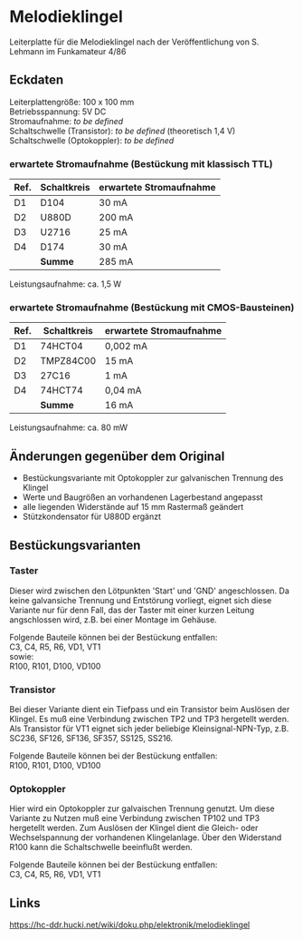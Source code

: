 # Melodieklingel

Leiterplatte für die Melodieklingel nach der Veröffentlichung von S. Lehmann im Funkamateur 4/86

## Eckdaten
Leiterplattengröße: 100 x 100 mm  
Betriebsspannung: 5V DC  
Stromaufnahme: *to be defined*  
Schaltschwelle (Transistor):   *to be defined* (theoretisch 1,4 V)  
Schaltschwelle (Optokoppler):  *to be defined*  


### erwartete Stromaufnahme (Bestückung mit klassisch TTL)

| Ref. | Schaltkreis | erwartete Stromaufnahme |
| ---- | ----------- | ----------------------- |
| D1   | D104        |  30 mA                  |
| D2   | U880D       | 200 mA                  |
| D3   | U2716       |  25 mA                  |
| D4   | D174        |  30 mA                  |
|      | **Summe**   | 285 mA                  |

Leistungsaufnahme: ca. 1,5 W

### erwartete Stromaufnahme (Bestückung mit CMOS-Bausteinen)

| Ref. | Schaltkreis | erwartete Stromaufnahme |
| ---- | ----------- | ----------------------- |
| D1   | 74HCT04     |   0,002 mA              |
| D2   | TMPZ84C00   |  15     mA              |
| D3   | 27C16       |   1     mA              |
| D4   | 74HCT74     |   0,04  mA              |
|      | **Summe**   |  16     mA              |

Leistungsaufnahme: ca. 80 mW


## Änderungen gegenüber dem Original
- Bestückungsvariante mit Optokoppler zur galvanischen Trennung des Klingel
- Werte und Baugrößen an vorhandenen Lagerbestand angepasst
- alle liegenden Widerstände auf 15 mm Rastermaß geändert
- Stützkondensator für U880D ergänzt

## Bestückungsvarianten
### Taster
Dieser wird zwischen den Lötpunkten 'Start' und 'GND' angeschlossen.
Da keine galvansiche Trennung und Entstörung vorliegt, eignet sich diese Variante nur für denn Fall, das der Taster mit einer kurzen Leitung angschlossen wird, z.B. bei einer Montage im Gehäuse.

Folgende Bauteile können bei der Bestückung entfallen:  
C3, C4, R5, R6, VD1, VT1  
sowie:  
R100, R101, D100, VD100  

### Transistor
Bei dieser Variante dient ein Tiefpass und ein Transistor beim Auslösen der Klingel. Es muß eine Verbindung zwischen TP2 und TP3 hergetellt werden.
Als Transistor für VT1 eignet sich jeder beliebige Kleinsignal-NPN-Typ, z.B. SC236, SF126, SF136, SF357, SS125, SS216.

Folgende Bauteile können bei der Bestückung entfallen:  
R100, R101, D100, VD100  

### Optokoppler
Hier wird ein Optokoppler zur galvaischen Trennung genutzt.
Um diese Variante zu Nutzen muß eine Verbindung zwischen TP102 und TP3 hergetellt werden.
Zum Auslösen der Klingel dient die Gleich- oder Wechselspannung der vorhandenen Klingelanlage. Über den Widerstand R100 kann die Schaltschwelle beeinflußt werden.

Folgende Bauteile können bei der Bestückung entfallen:  
C3, C4, R5, R6, VD1, VT1  

## Links
https://hc-ddr.hucki.net/wiki/doku.php/elektronik/melodieklingel
